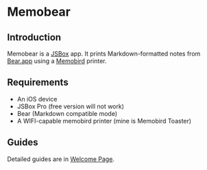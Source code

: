 # Memobear
## Introduction
Memobear is a [JSBox](https://xteko.com/demos/en) app. It prints Markdown-formatted notes from [Bear.app](https://bear.app/) using a [Memobird](https://support.mymemobird.com/portal/en/kb/articles/what-is-memobird-g2) printer.

## Requirements
- An iOS device
- JSBox Pro (free version will not work)
- Bear (Markdown compatible mode)
- A WIFI-capable memobird printer (mine is Memobird Toaster)

## Guides
Detailed guides are in [Welcome Page](assets/welcome.md).
